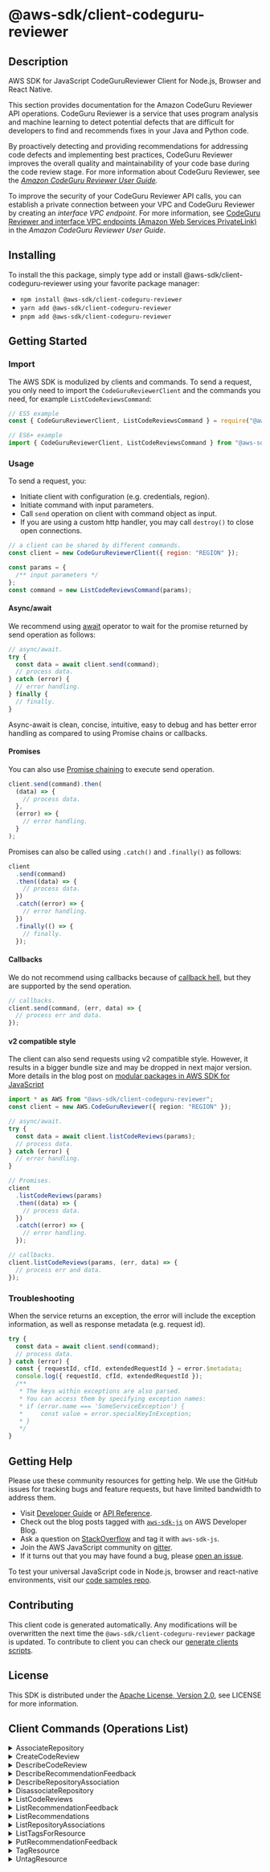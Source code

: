 <!-- generated file, do not edit directly -->

# @aws-sdk/client-codeguru-reviewer

## Description

AWS SDK for JavaScript CodeGuruReviewer Client for Node.js, Browser and React Native.

<p>This section provides documentation for the Amazon CodeGuru Reviewer API operations. CodeGuru Reviewer is a
service that uses program analysis and machine learning to detect potential defects that
are difficult for developers to find and recommends fixes in your Java and Python
code.</p>
<p>By proactively detecting and providing recommendations for addressing code defects and
implementing best practices, CodeGuru Reviewer improves the overall quality and maintainability of
your code base during the code review stage. For more information about CodeGuru Reviewer, see the
<i>
<a href="https://docs.aws.amazon.com/codeguru/latest/reviewer-ug/welcome.html">Amazon CodeGuru Reviewer User Guide</a>.</i>
</p>
<p>To improve the security of your CodeGuru Reviewer API calls, you can establish a private connection
between your VPC and CodeGuru Reviewer by creating an <i>interface VPC endpoint</i>. For
more information, see <a href="https://docs.aws.amazon.com/codeguru/latest/reviewer-ug/vpc-interface-endpoints.html">CodeGuru Reviewer and interface VPC
endpoints (Amazon Web Services PrivateLink)</a> in the <i>Amazon CodeGuru Reviewer User
Guide</i>.</p>

## Installing

To install the this package, simply type add or install @aws-sdk/client-codeguru-reviewer
using your favorite package manager:

- `npm install @aws-sdk/client-codeguru-reviewer`
- `yarn add @aws-sdk/client-codeguru-reviewer`
- `pnpm add @aws-sdk/client-codeguru-reviewer`

## Getting Started

### Import

The AWS SDK is modulized by clients and commands.
To send a request, you only need to import the `CodeGuruReviewerClient` and
the commands you need, for example `ListCodeReviewsCommand`:

```js
// ES5 example
const { CodeGuruReviewerClient, ListCodeReviewsCommand } = require("@aws-sdk/client-codeguru-reviewer");
```

```ts
// ES6+ example
import { CodeGuruReviewerClient, ListCodeReviewsCommand } from "@aws-sdk/client-codeguru-reviewer";
```

### Usage

To send a request, you:

- Initiate client with configuration (e.g. credentials, region).
- Initiate command with input parameters.
- Call `send` operation on client with command object as input.
- If you are using a custom http handler, you may call `destroy()` to close open connections.

```js
// a client can be shared by different commands.
const client = new CodeGuruReviewerClient({ region: "REGION" });

const params = {
  /** input parameters */
};
const command = new ListCodeReviewsCommand(params);
```

#### Async/await

We recommend using [await](https://developer.mozilla.org/en-US/docs/Web/JavaScript/Reference/Operators/await)
operator to wait for the promise returned by send operation as follows:

```js
// async/await.
try {
  const data = await client.send(command);
  // process data.
} catch (error) {
  // error handling.
} finally {
  // finally.
}
```

Async-await is clean, concise, intuitive, easy to debug and has better error handling
as compared to using Promise chains or callbacks.

#### Promises

You can also use [Promise chaining](https://developer.mozilla.org/en-US/docs/Web/JavaScript/Guide/Using_promises#chaining)
to execute send operation.

```js
client.send(command).then(
  (data) => {
    // process data.
  },
  (error) => {
    // error handling.
  }
);
```

Promises can also be called using `.catch()` and `.finally()` as follows:

```js
client
  .send(command)
  .then((data) => {
    // process data.
  })
  .catch((error) => {
    // error handling.
  })
  .finally(() => {
    // finally.
  });
```

#### Callbacks

We do not recommend using callbacks because of [callback hell](http://callbackhell.com/),
but they are supported by the send operation.

```js
// callbacks.
client.send(command, (err, data) => {
  // process err and data.
});
```

#### v2 compatible style

The client can also send requests using v2 compatible style.
However, it results in a bigger bundle size and may be dropped in next major version. More details in the blog post
on [modular packages in AWS SDK for JavaScript](https://aws.amazon.com/blogs/developer/modular-packages-in-aws-sdk-for-javascript/)

```ts
import * as AWS from "@aws-sdk/client-codeguru-reviewer";
const client = new AWS.CodeGuruReviewer({ region: "REGION" });

// async/await.
try {
  const data = await client.listCodeReviews(params);
  // process data.
} catch (error) {
  // error handling.
}

// Promises.
client
  .listCodeReviews(params)
  .then((data) => {
    // process data.
  })
  .catch((error) => {
    // error handling.
  });

// callbacks.
client.listCodeReviews(params, (err, data) => {
  // process err and data.
});
```

### Troubleshooting

When the service returns an exception, the error will include the exception information,
as well as response metadata (e.g. request id).

```js
try {
  const data = await client.send(command);
  // process data.
} catch (error) {
  const { requestId, cfId, extendedRequestId } = error.$metadata;
  console.log({ requestId, cfId, extendedRequestId });
  /**
   * The keys within exceptions are also parsed.
   * You can access them by specifying exception names:
   * if (error.name === 'SomeServiceException') {
   *     const value = error.specialKeyInException;
   * }
   */
}
```

## Getting Help

Please use these community resources for getting help.
We use the GitHub issues for tracking bugs and feature requests, but have limited bandwidth to address them.

- Visit [Developer Guide](https://docs.aws.amazon.com/sdk-for-javascript/v3/developer-guide/welcome.html)
  or [API Reference](https://docs.aws.amazon.com/AWSJavaScriptSDK/v3/latest/index.html).
- Check out the blog posts tagged with [`aws-sdk-js`](https://aws.amazon.com/blogs/developer/tag/aws-sdk-js/)
  on AWS Developer Blog.
- Ask a question on [StackOverflow](https://stackoverflow.com/questions/tagged/aws-sdk-js) and tag it with `aws-sdk-js`.
- Join the AWS JavaScript community on [gitter](https://gitter.im/aws/aws-sdk-js-v3).
- If it turns out that you may have found a bug, please [open an issue](https://github.com/aws/aws-sdk-js-v3/issues/new/choose).

To test your universal JavaScript code in Node.js, browser and react-native environments,
visit our [code samples repo](https://github.com/aws-samples/aws-sdk-js-tests).

## Contributing

This client code is generated automatically. Any modifications will be overwritten the next time the `@aws-sdk/client-codeguru-reviewer` package is updated.
To contribute to client you can check our [generate clients scripts](https://github.com/aws/aws-sdk-js-v3/tree/main/scripts/generate-clients).

## License

This SDK is distributed under the
[Apache License, Version 2.0](http://www.apache.org/licenses/LICENSE-2.0),
see LICENSE for more information.

## Client Commands (Operations List)

<details>
<summary>
AssociateRepository
</summary>

[Command API Reference](https://docs.aws.amazon.com/AWSJavaScriptSDK/v3/latest/clients/client-codeguru-reviewer/classes/associaterepositorycommand.html) / [Input](https://docs.aws.amazon.com/AWSJavaScriptSDK/v3/latest/clients/client-codeguru-reviewer/interfaces/associaterepositorycommandinput.html) / [Output](https://docs.aws.amazon.com/AWSJavaScriptSDK/v3/latest/clients/client-codeguru-reviewer/interfaces/associaterepositorycommandoutput.html)

</details>
<details>
<summary>
CreateCodeReview
</summary>

[Command API Reference](https://docs.aws.amazon.com/AWSJavaScriptSDK/v3/latest/clients/client-codeguru-reviewer/classes/createcodereviewcommand.html) / [Input](https://docs.aws.amazon.com/AWSJavaScriptSDK/v3/latest/clients/client-codeguru-reviewer/interfaces/createcodereviewcommandinput.html) / [Output](https://docs.aws.amazon.com/AWSJavaScriptSDK/v3/latest/clients/client-codeguru-reviewer/interfaces/createcodereviewcommandoutput.html)

</details>
<details>
<summary>
DescribeCodeReview
</summary>

[Command API Reference](https://docs.aws.amazon.com/AWSJavaScriptSDK/v3/latest/clients/client-codeguru-reviewer/classes/describecodereviewcommand.html) / [Input](https://docs.aws.amazon.com/AWSJavaScriptSDK/v3/latest/clients/client-codeguru-reviewer/interfaces/describecodereviewcommandinput.html) / [Output](https://docs.aws.amazon.com/AWSJavaScriptSDK/v3/latest/clients/client-codeguru-reviewer/interfaces/describecodereviewcommandoutput.html)

</details>
<details>
<summary>
DescribeRecommendationFeedback
</summary>

[Command API Reference](https://docs.aws.amazon.com/AWSJavaScriptSDK/v3/latest/clients/client-codeguru-reviewer/classes/describerecommendationfeedbackcommand.html) / [Input](https://docs.aws.amazon.com/AWSJavaScriptSDK/v3/latest/clients/client-codeguru-reviewer/interfaces/describerecommendationfeedbackcommandinput.html) / [Output](https://docs.aws.amazon.com/AWSJavaScriptSDK/v3/latest/clients/client-codeguru-reviewer/interfaces/describerecommendationfeedbackcommandoutput.html)

</details>
<details>
<summary>
DescribeRepositoryAssociation
</summary>

[Command API Reference](https://docs.aws.amazon.com/AWSJavaScriptSDK/v3/latest/clients/client-codeguru-reviewer/classes/describerepositoryassociationcommand.html) / [Input](https://docs.aws.amazon.com/AWSJavaScriptSDK/v3/latest/clients/client-codeguru-reviewer/interfaces/describerepositoryassociationcommandinput.html) / [Output](https://docs.aws.amazon.com/AWSJavaScriptSDK/v3/latest/clients/client-codeguru-reviewer/interfaces/describerepositoryassociationcommandoutput.html)

</details>
<details>
<summary>
DisassociateRepository
</summary>

[Command API Reference](https://docs.aws.amazon.com/AWSJavaScriptSDK/v3/latest/clients/client-codeguru-reviewer/classes/disassociaterepositorycommand.html) / [Input](https://docs.aws.amazon.com/AWSJavaScriptSDK/v3/latest/clients/client-codeguru-reviewer/interfaces/disassociaterepositorycommandinput.html) / [Output](https://docs.aws.amazon.com/AWSJavaScriptSDK/v3/latest/clients/client-codeguru-reviewer/interfaces/disassociaterepositorycommandoutput.html)

</details>
<details>
<summary>
ListCodeReviews
</summary>

[Command API Reference](https://docs.aws.amazon.com/AWSJavaScriptSDK/v3/latest/clients/client-codeguru-reviewer/classes/listcodereviewscommand.html) / [Input](https://docs.aws.amazon.com/AWSJavaScriptSDK/v3/latest/clients/client-codeguru-reviewer/interfaces/listcodereviewscommandinput.html) / [Output](https://docs.aws.amazon.com/AWSJavaScriptSDK/v3/latest/clients/client-codeguru-reviewer/interfaces/listcodereviewscommandoutput.html)

</details>
<details>
<summary>
ListRecommendationFeedback
</summary>

[Command API Reference](https://docs.aws.amazon.com/AWSJavaScriptSDK/v3/latest/clients/client-codeguru-reviewer/classes/listrecommendationfeedbackcommand.html) / [Input](https://docs.aws.amazon.com/AWSJavaScriptSDK/v3/latest/clients/client-codeguru-reviewer/interfaces/listrecommendationfeedbackcommandinput.html) / [Output](https://docs.aws.amazon.com/AWSJavaScriptSDK/v3/latest/clients/client-codeguru-reviewer/interfaces/listrecommendationfeedbackcommandoutput.html)

</details>
<details>
<summary>
ListRecommendations
</summary>

[Command API Reference](https://docs.aws.amazon.com/AWSJavaScriptSDK/v3/latest/clients/client-codeguru-reviewer/classes/listrecommendationscommand.html) / [Input](https://docs.aws.amazon.com/AWSJavaScriptSDK/v3/latest/clients/client-codeguru-reviewer/interfaces/listrecommendationscommandinput.html) / [Output](https://docs.aws.amazon.com/AWSJavaScriptSDK/v3/latest/clients/client-codeguru-reviewer/interfaces/listrecommendationscommandoutput.html)

</details>
<details>
<summary>
ListRepositoryAssociations
</summary>

[Command API Reference](https://docs.aws.amazon.com/AWSJavaScriptSDK/v3/latest/clients/client-codeguru-reviewer/classes/listrepositoryassociationscommand.html) / [Input](https://docs.aws.amazon.com/AWSJavaScriptSDK/v3/latest/clients/client-codeguru-reviewer/interfaces/listrepositoryassociationscommandinput.html) / [Output](https://docs.aws.amazon.com/AWSJavaScriptSDK/v3/latest/clients/client-codeguru-reviewer/interfaces/listrepositoryassociationscommandoutput.html)

</details>
<details>
<summary>
ListTagsForResource
</summary>

[Command API Reference](https://docs.aws.amazon.com/AWSJavaScriptSDK/v3/latest/clients/client-codeguru-reviewer/classes/listtagsforresourcecommand.html) / [Input](https://docs.aws.amazon.com/AWSJavaScriptSDK/v3/latest/clients/client-codeguru-reviewer/interfaces/listtagsforresourcecommandinput.html) / [Output](https://docs.aws.amazon.com/AWSJavaScriptSDK/v3/latest/clients/client-codeguru-reviewer/interfaces/listtagsforresourcecommandoutput.html)

</details>
<details>
<summary>
PutRecommendationFeedback
</summary>

[Command API Reference](https://docs.aws.amazon.com/AWSJavaScriptSDK/v3/latest/clients/client-codeguru-reviewer/classes/putrecommendationfeedbackcommand.html) / [Input](https://docs.aws.amazon.com/AWSJavaScriptSDK/v3/latest/clients/client-codeguru-reviewer/interfaces/putrecommendationfeedbackcommandinput.html) / [Output](https://docs.aws.amazon.com/AWSJavaScriptSDK/v3/latest/clients/client-codeguru-reviewer/interfaces/putrecommendationfeedbackcommandoutput.html)

</details>
<details>
<summary>
TagResource
</summary>

[Command API Reference](https://docs.aws.amazon.com/AWSJavaScriptSDK/v3/latest/clients/client-codeguru-reviewer/classes/tagresourcecommand.html) / [Input](https://docs.aws.amazon.com/AWSJavaScriptSDK/v3/latest/clients/client-codeguru-reviewer/interfaces/tagresourcecommandinput.html) / [Output](https://docs.aws.amazon.com/AWSJavaScriptSDK/v3/latest/clients/client-codeguru-reviewer/interfaces/tagresourcecommandoutput.html)

</details>
<details>
<summary>
UntagResource
</summary>

[Command API Reference](https://docs.aws.amazon.com/AWSJavaScriptSDK/v3/latest/clients/client-codeguru-reviewer/classes/untagresourcecommand.html) / [Input](https://docs.aws.amazon.com/AWSJavaScriptSDK/v3/latest/clients/client-codeguru-reviewer/interfaces/untagresourcecommandinput.html) / [Output](https://docs.aws.amazon.com/AWSJavaScriptSDK/v3/latest/clients/client-codeguru-reviewer/interfaces/untagresourcecommandoutput.html)

</details>
